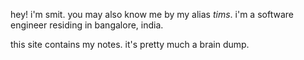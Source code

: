 hey! i'm smit. you may also know me by my alias _tims_. i'm a software engineer residing in bangalore, india.

this site contains my notes. it's pretty much a brain dump.
